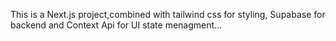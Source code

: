This is a Next.js project,combined with tailwind css for styling, Supabase for backend and Context Api for UI state menagment...
